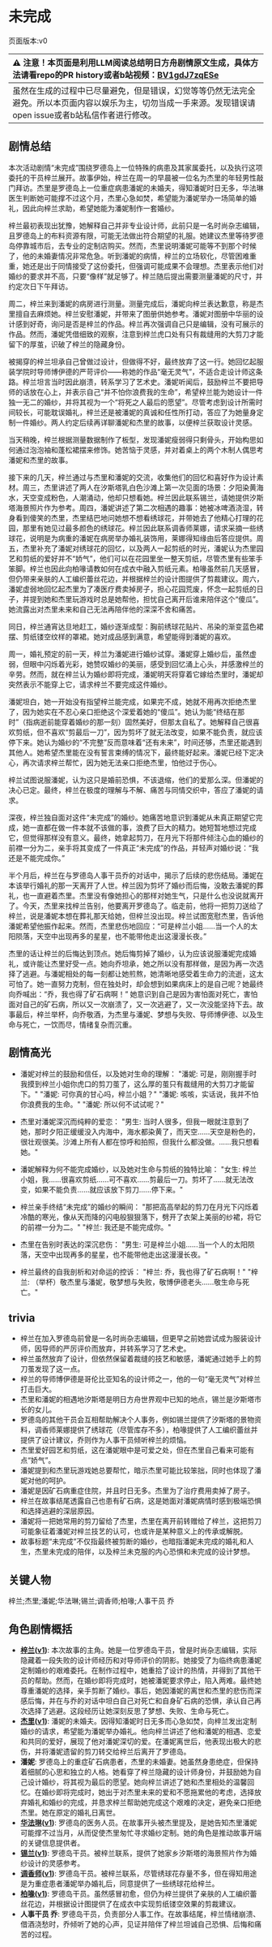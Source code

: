 # 未完成
页面版本:v0
 

| :warning: 注意！本页面是利用LLM阅读总结明日方舟剧情原文生成，具体方法请看repo的PR history或者b站视频：[BV1gdJ7zqESe](https://www.bilibili.com/video/BV1gdJ7zqESe/)         |
|:----------------------------|
| 虽然在生成的过程中已尽量避免，但是错误，幻觉等等仍然无法完全避免。所以本页面内容以娱乐为主，切勿当成一手来源。发现错误请open issue或者b站私信作者进行修改。|



## 剧情总结
本次活动剧情“未完成”围绕罗德岛上一位特殊的病患及其家属委托，以及执行这项委托的干员梓兰展开。故事伊始，梓兰在周一的早晨被一位名为杰里的年轻男性敲门拜访。杰里是罗德岛上一位重症病患潘妮的未婚夫，得知潘妮时日无多，华法琳医生判断她可能撑不过这个月，杰里心急如焚，希望能为潘妮举办一场简单的婚礼，因此向梓兰求助，希望她能为潘妮制作一套婚纱。

梓兰最初表现出犹豫，她解释自己并非专业设计师，此前只是一名时尚杂志编辑，且罗德岛上的布料资源有限，可能无法做出符合期望的礼服。她建议杰里等待罗德岛停靠城市后，去专业的定制店购买。然而，杰里说明潘妮可能等不到那个时候了，他的未婚妻情况非常危急。听到潘妮的病情，梓兰的立场软化，尽管困难重重，她还是出于同情接受了这份委托，但强调可能成果不会理想。杰里表示他们对婚纱的要求并不高，只要“像样”就足够了。梓兰随后提出需要测量潘妮的尺寸，并约定次日下午拜访。

周二，梓兰来到潘妮的病房进行测量。测量完成后，潘妮向梓兰表达歉意，称是杰里擅自去麻烦她。梓兰安慰潘妮，并带来了图册供她参考。潘妮对图册中华丽的设计感到好奇，询问是否是梓兰的作品。梓兰再次强调自己只是编辑，没有可展示的作品。然而，潘妮凭借细致的观察，注意到梓兰虎口处有只有裁缝用的大剪刀才能留下的厚茧，识破了梓兰的隐藏身份。

被揭穿的梓兰坦承自己曾做过设计，但做得不好，最终放弃了这一行。她回忆起服装学院时导师博伊德的严苛评价——称她的作品“毫无灵气”，不适合走设计师这条路。梓兰坦言当时因此崩溃，转系学习了艺术史。潘妮听闻后，鼓励梓兰不要把导师的话放在心上，并表示自己“并不怕你浪费我的生命”，希望梓兰能为她设计一件独一无二的婚纱，并将其视为一个“将死之人最后的愿望”。尽管考虑到设计所需时间较长，可能耽误婚礼，梓兰还是被潘妮的真诚和任性所打动，答应了为她量身定制一件婚纱。两人约定后续再详聊潘妮和杰里的故事，以便梓兰获取设计灵感。

当天稍晚，梓兰根据测量数据制作了板型，发现潘妮瘦弱得只剩骨头，开始构思如何通过泡泡袖和蓬松裙摆来修饰。她苦恼于灵感，并对着桌上的两个木制人偶思考潘妮和杰里的故事。

接下来的几天，梓兰通过与杰里和潘妮的交流，收集他们的回忆和喜好作为设计素材。周三，杰里讲述了两人在汐斯塔乳白色沙滩上第一次见面的场景：夕阳染黄海水，天空变成粉色，人潮涌动，他却只想看她。梓兰因此联系锡兰，请她提供汐斯塔海景照片作为参考。周四，潘妮讲述了第二次相遇的趣事：她被冰啤酒浇湿，转身看到傻笑的杰里，杰里结巴地问她想不想看绣球花，并带她去了他精心打理的花园，那里有她见过最多颜色的绣球花。梓兰因此联系调香师莱娜，请求采摘一些绣球花，说明是为病重的潘妮在病房举办婚礼装饰用，莱娜得知缘由后答应提供。周五，杰里补充了潘妮对绣球花的回忆，以及两人一起剪纸的时光，潘妮认为杰里园艺和剪纸的爱好并不“娇气”，他们可以在花园里坐一整天剪纸，尽管杰里有些笨手笨脚。梓兰也因此向柏喙请教如何在成衣中融入剪纸元素。柏喙虽然前几天感冒，但仍带来亲肤的人工编织蕾丝花边，并根据梓兰的设计图提供了剪裁建议。周六，潘妮虚弱地回忆起杰里为了凑医疗费卖掉房子，担心花园荒废，怀念一起剪纸的日子，并提到她和杰里玩游戏时总是她帮他，担忧自己离开后谁来陪伴这个“傻瓜”。她流露出对杰里未来和自己无法再陪伴他的深深不舍和痛苦。

同日，梓兰通宵达旦地赶工，婚纱逐渐成型：胸前绣球花贴片、吊染的渐变蓝色裙摆、剪纸镂空纹样的罩裙。她对成品感到满意，希望能得到潘妮的喜欢。

周一，婚礼预定的前一天，梓兰为潘妮进行婚纱试穿。潘妮穿上婚纱后，虽然虚弱，但眼中闪烁着光彩，她赞叹婚纱的美丽，感受到回忆涌上心头，并感激梓兰的辛劳。然而，就在梓兰认为婚纱即将完成，潘妮明天将穿着它嫁给杰里时，潘妮却突然表示不能穿上它，请求梓兰不要完成这件婚纱。

潘妮坦白，她一开始没有指望梓兰能完成，如果完不成，她就不用再次拒绝杰里了，因为她实在不忍心亲口拒绝这个深爱着她的“傻瓜”。她认为能“终结在那时”（指病逝前能穿着婚纱的那一刻）固然美好，但那太自私了。她解释自己很喜欢剪纸，但不喜欢“剪最后一刀”，因为剪坏了就无法改变，如果不能负责，就应该停下来。她认为婚纱的“不完整”反而意味着“还有未来”，时间还够，杰里还能遇到其他人。她希望杰里能在没有誓言束缚的情况下，最终能好起来。潘妮已经下定决心，再次请求梓兰帮忙，因为她无法亲口拒绝杰里，怕他过于伤心。

梓兰试图说服潘妮，认为这只是婚前恐惧，不该退缩，他们的爱那么深。但潘妮的决心已定。最终，梓兰在极度的理解与不解、痛苦与同情交织中，答应了潘妮的请求。

深夜，梓兰独自面对这件“未完成”的婚纱。她痛苦地意识到潘妮从未真正期望它完成，她一直都在做一件本就不该做的事，浪费了巨大的精力。她短暂地想过完成它，但觉得那样没有意义。最终，她拿起剪刀，在月光下将那件倾注心血的婚纱的前襟一分为二，亲手将其变成了一件真正“未完成”的作品，并轻声对婚纱说：“我还是不能完成你。”

半个月后，梓兰在与罗德岛人事干员乔的对话中，揭示了后续的悲伤结局。潘妮在本该举行婚礼的那一天离开了人世。梓兰因为剪坏了婚纱而后悔，没敢去潘妮的葬礼，也一直避着杰里。杰里没有像她担心的那样对她生气，只是什么也没说就离开了。今天，杰里来找梓兰告别，他要离开罗德岛了。临走前，他将一把剪刀送给了梓兰，说是潘妮本想在葬礼那天给她，但梓兰没出现。梓兰试图宽慰杰里，告诉他潘妮希望他振作起来。然而，杰里悲伤地回应：“可是梓兰小姐......当一个人的太阳陨落，天空中出现再多的星星，也不能带他走出这漫漫长夜。”

杰里的话让梓兰的后悔达到顶点。她后悔剪掉了婚纱，认为应该说服潘妮完成婚礼，或许能让杰里好受一点。她向乔坦承，她之所以没有那样做，是因为再一次选择了逃避。与潘妮相处的每一刻都让她煎熬，她清晰地感受着生命力的流逝，这太可怕了。她一直努力克制，但在独处时，却会想到如果病床上的是自己呢？她最终向乔喊出：“乔，我也得了矿石病啊！” 她意识到自己是因为害怕面对死亡，害怕面对自己的矿石病，所以又一次崩溃了，又一次逃避了，又一次没能坚持下去。故事最后，梓兰举杯，向乔敬酒，为杰里与潘妮、梦想与失败、导师博伊德、以及生命与死亡，一饮而尽，情绪复杂而沉重。
## 剧情高光
- 潘妮对梓兰的鼓励和信任，以及她对生命的理解：
  "潘妮: 可是，刚刚握手时我摸到梓兰小姐你虎口的剪刀茧了，这么厚的茧只有裁缝用的大剪刀才能留下。"
  "潘妮: 可你真的甘心吗，梓兰小姐？"
  "潘妮: 咳咳，实话说，我并不怕你浪费我的生命。"
  "潘妮: 所以何不试试呢？"

- 杰里对潘妮深沉而纯粹的爱恋：
  "男生: 当时人很多，但我一眼就注意到了她，那时夕阳正缓缓没入内海中，海水都染黄了，而天空......天空是粉色的，很壮观很美。沙滩上所有人都在惊呼和拍照，但我什么都没做。......我只想看她。"

- 潘妮解释为何不能完成婚纱，以及她对生命与剪纸的独特比喻：
  "女生: 梓兰小姐，我......很喜欢剪纸......可不喜欢......剪最后一刀。剪坏了......就无法改变，如果不能负责......就应该放下剪刀......停下来。"

- 梓兰亲手终结“未完成”的婚纱的瞬间：
  "那把高高举起的剪刀在月光下闪烁着冷酷的寒光，像从天而降的闪电般狠狠落下，劈开了衣架上美丽的纱裙，将它的前襟一分为二。"
  "梓兰: 我还是不能完成你。"

- 杰里在告别时表达的深沉悲伤：
  "男生: 可是梓兰小姐......当一个人的太阳陨落，天空中出现再多的星星，也不能带他走出这漫漫长夜。"

- 梓兰最终的自我剖析和对命运的控诉：
  "梓兰: 乔，我也得了矿石病啊！"
  "梓兰: （举杯）敬杰里与潘妮，敬梦想与失败，敬博伊德老头......敬生命与死亡。"
## trivia
- 梓兰在加入罗德岛前曾是一名时尚杂志编辑，但更早之前她尝试成为服装设计师，因导师的严厉评价而放弃，并转系学习了艺术史。
- 梓兰虽然放弃了设计，但依然保留着裁缝的技艺和敏感，潘妮通过她手上的剪刀茧发现了这一点。
- 梓兰的导师博伊德是哥伦比亚知名的设计师之一，他的一句“毫无灵气”对梓兰打击巨大。
- 杰里和潘妮的相遇地汐斯塔是明日方舟世界观中已知的地点，锡兰是汐斯塔市长的女儿。
- 罗德岛的其他干员会互相帮助解决个人事务，例如锡兰提供了汐斯塔的景物资料，调香师莱娜提供了绣球花（尽管库存不多），柏喙提供了人工编织蕾丝并提供了设计建议，乔则作为人事干员倾听梓兰的烦恼。
- 杰里爱好园艺和剪纸，这在潘妮眼中是可爱之处，但在杰里自己看来可能有点“娇气”。
- 潘妮提到和杰里玩游戏她总要帮忙，暗示杰里可能比较笨拙，同时也体现了潘妮对他的呵护。
- 潘妮是因矿石病重症住院，并且时日无多。杰里为了治疗费用卖掉了房子。
- 梓兰在故事结尾透露自己也患有矿石病，这是她面对潘妮病情时感到极端恐惧和选择逃避的深层原因。
- 潘妮将一把她常用的剪刀留给了杰里，杰里在离开前转赠给了梓兰，这把剪刀可能象征着潘妮对梓兰技艺的认可，也或许是某种意义上的传承或解脱。
- 故事标题“未完成”不仅指最终被剪断的婚纱，也暗指潘妮未完成的婚礼和人生，杰里未完成的陪伴，以及梓兰未克服的内心恐惧和未完成的设计梦想。
## 关键人物
梓兰;杰里;潘妮;华法琳;锡兰;调香师;柏喙;人事干员 乔
## 角色剧情概括
-   **[梓兰](../char_v3/char_278_orchid.md)([v1](../chars/char_278_orchid.md))**: 本次故事的主角。她是一位罗德岛干员，曾是时尚杂志编辑，实际隐藏着一段失败的设计师经历和对导师评价的阴影。她接受了为临终病患潘妮定制婚纱的艰难委托。在制作过程中，她重拾了设计的热情，并得到了其他干员的帮助。然而，在婚纱即将完成时，她被潘妮要求停止，陷入两难。最终她尊重潘妮的选择，亲手剪断了婚纱。事后，她因潘妮的离世和杰里的悲伤而深感后悔，并在与乔的对话中坦白自己对死亡和自身矿石病的恐惧，承认自己再次选择了逃避。这段经历让她深刻反思了梦想、失败、生命与死亡。
-   **[杰里](../char_v3/extended_char_jie_li.md)([v1](../chars/extended_char_jie_li.md))**: 潘妮的未婚夫。因得知潘妮时日无多而心急如焚，向梓兰发出定制婚纱的请求，希望能为潘妮举办婚礼。他向梓兰讲述了他和潘妮的相遇、恋爱和共同的爱好，展现了他对潘妮深切的爱。在潘妮离世后，他表现出极大的悲伤，并将潘妮遗留的剪刀转交给梓兰后离开了罗德岛。
-   **潘妮**: 罗德岛上的重症矿石病患者，杰里的未婚妻。她虽然身患绝症，但保持着细腻的心思和独立的人格。她看穿了梓兰隐藏的设计师身份，并鼓励她为自己设计婚纱，将其视为最后的愿望。她向梓兰讲述了她和杰里相处的温馨回忆。在婚纱即将完成时，她出于对杰里未来的爱和不愿拖累他的考虑，选择放弃婚礼和婚纱的完成，并恳求梓兰帮助她完成这个艰难的决定，避免亲口拒绝杰里。她在原定的婚礼日离世。
-   **[华法琳](../char_v3/char_171_bldsk.md)([v1](../chars/char_171_bldsk.md))**: 罗德岛的医务人员。在故事开头被杰里提及，是她告知杰里潘妮可能撑不过当月，从而促使杰里匆忙寻求婚纱定制。她的角色是推动故事开端的关键信息提供者。
-   **[锡兰](../char_v3/char_348_ceylon.md)([v1](../chars/char_348_ceylon.md))**: 罗德岛干员。被梓兰联系，提供了她家乡汐斯塔的海景照片作为婚纱设计的灵感参考。
-   **[调香师](../char_v3/char_181_flower.md)([v1](../chars/char_181_flower.md))**: 罗德岛干员。被梓兰联系，尽管绣球花存量不多，但在得知用途是为重症患者潘妮举办婚礼后，同意提供了一些绣球花给梓兰。
-   **[柏喙](../char_v3/char_252_bibeak.md)([v1](../chars/char_252_bibeak.md))**: 罗德岛干员。虽然感冒初愈，但仍为梓兰提供了亲肤的人工编织蕾丝花边，并根据设计图提供了在成衣中实现剪纸镂空效果的剪裁建议。
-   **人事干员 乔**: 罗德岛干员，负责部分人事工作。在故事结尾，梓兰情绪崩溃、借酒浇愁时，乔倾听了她的心声，见证并陪伴了梓兰坦诚自己恐惧、后悔和痛苦的过程。